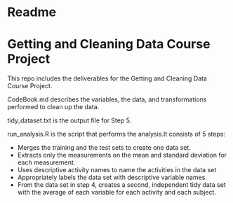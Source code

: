 # Readme

# Getting and Cleaning Data Course Project

This repo includes the deliverables for the Getting and Cleaning Data Course Project.

CodeBook.md describes the variables, the data, and transformations  performed to clean up the data.

tidy_dataset.txt is the output file for Step 5.

run_analysis.R is the script that performs the analysis.It consists of 5 steps:

* Merges the training and the test sets to create one data set.
* Extracts only the measurements on the mean and standard deviation for each measurement.
* Uses descriptive activity names to name the activities in the data set
* Appropriately labels the data set with descriptive variable names.
* From the data set in step 4, creates a second, independent tidy data set with the average of each variable for each activity and each subject.